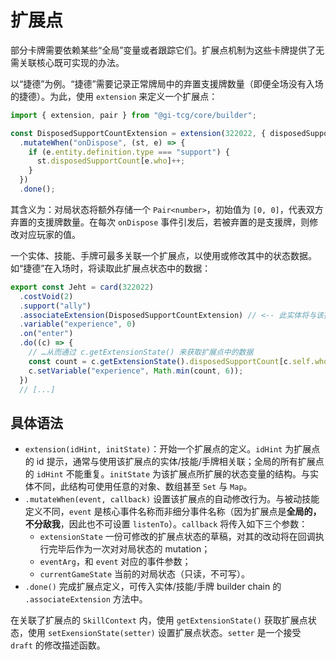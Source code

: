 # 扩展点

部分卡牌需要依赖某些“全局”变量或者跟踪它们。扩展点机制为这些卡牌提供了无需关联核心既可实现的办法。

以“捷德”为例。“捷德”需要记录正常牌局中的弃置支援牌数量（即便全场没有入场的捷德）。为此，使用 `extension` 来定义一个扩展点：

```ts
import { extension, pair } from "@gi-tcg/core/builder";

const DisposedSupportCountExtension = extension(322022, { disposedSupportCount: pair(0) })
  .mutateWhen("onDispose", (st, e) => {
    if (e.entity.definition.type === "support") {
      st.disposedSupportCount[e.who]++;
    }
  })
  .done();
```

其含义为：对局状态将额外存储一个 `Pair<number>`，初始值为 `[0, 0]`，代表双方弃置的支援牌数量。在每次 `onDispose` 事件引发后，若被弃置的是支援牌，则修改对应玩家的值。

一个实体、技能、手牌可最多关联一个扩展点，以使用或修改其中的状态数据。如“捷德”在入场时，将读取此扩展点状态中的数据：

```ts
export const Jeht = card(322022)
  .costVoid(2)
  .support("ally")
  .associateExtension(DisposedSupportCountExtension) // <-- 此实体将与该扩展点关联…
  .variable("experience", 0)
  .on("enter")
  .do((c) => {
    // …从而通过 c.getExtensionState() 来获取扩展点中的数据
    const count = c.getExtensionState().disposedSupportCount[c.self.who];
    c.setVariable("experience", Math.min(count, 6));
  })
  // [...]
```

## 具体语法

- `extension(idHint, initState)`：开始一个扩展点的定义。`idHint` 为扩展点的 id 提示，通常与使用该扩展点的实体/技能/手牌相关联；全局的所有扩展点的 `idHint` 不能重复。`initState` 为该扩展点所扩展的状态变量的结构。与实体不同，此结构可使用任意的对象、数组甚至 `Set` 与 `Map`。
- `.mutateWhen(event, callback)` 设置该扩展点的自动修改行为。与被动技能定义不同，`event` 是核心事件名称而非细分事件名称（因为扩展点是**全局的，不分敌我**，因此也不可设置 `listenTo`）。`callback` 将传入如下三个参数：
  - `extensionState` 一份可修改的扩展点状态的草稿，对其的改动将在回调执行完毕后作为一次对对局状态的 mutation；
  - `eventArg`，和 `event` 对应的事件参数；
  - `currentGameState` 当前的对局状态（只读，不可写）。
- `.done()` 完成扩展点定义，可传入实体/技能/手牌 builder chain 的 `.associateExtension` 方法中。

在关联了扩展点的 `SkillContext` 内，使用 `getExtensionState()` 获取扩展点状态，使用 `setExensionState(setter)` 设置扩展点状态。`setter` 是一个接受 `draft` 的修改描述函数。
